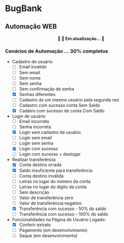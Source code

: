 # BugBank
## Automação WEB

<h4 align="center"> 
	🚧  🚀 Em atualização...  🚧
</h4>

### Cenários de Automação ... 30% completos
- Cadastro de usuário
	- [ ] Email inválido
	- [ ] Sem email
	- [ ] Sem nome
	- [ ] Sem senha
	- [ ] Sem confirmação de senha
	- [X] Senhas diferentes
	- [ ] Cadastro de um mesmo usuário pela segunda vez
	- [ ] Cadastro com sucesso conta Sem Saldo
	- [X] Cadatro com sucesso de conta Com Saldo
- Login de usuário
	- [ ] Email incorreto 
	- [ ] Senha incorreta
	- [X] Login sem cadastro de usuário
	- [ ] Login sem email
	- [ ] Login sem senha
	- [X] Login com sucesso
	- [ ] Login com sucesso + deslogar

- Realizar transferência
	- [X] Conta destino errada
	- [X] Saldo insuficiente para transferência
	- [ ] Conta destino inválida
	- [ ] Letras no lugar do número da conta
	- [ ] Letras no lugar do dígito da conta
	- [ ] Sem descrição
	- [ ] Valor de transferência zero
	- [ ] Valor de transferência negativo
	- [X] Transferência com sucesso - 50% do saldo
	- [ ] Transferência com sucesso - 100% do saldo

- Funcionalidades na Página de Usuário Logado:
	- [X] Conferir extrato
	- [ ] Pagamento (em desenvolvimento)
	- [ ] Saque (em desenvolvimento) 
